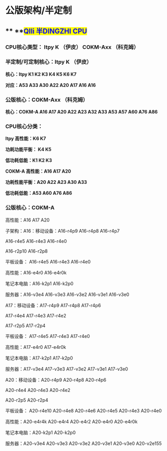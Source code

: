 # 公版架构/半定制

## &#x20;              **               **<mark style="color:blue;">**QIli 半DINGZHI CPU​​**</mark>

### &#x20;**CPU核心类型： Itpy K （伊皮）  COKM-Axx （科克姆）**

### &#x20; **半定制/可定制核心：Itpy K （伊皮）**

&#x20; **核心：Itpy    K1     K2       K3      K4      K5      K6     K7**

&#x20; **对应：A53   A33   A30    A22    A20    A17   A16   A16**         &#x20;

### &#x20; **公版核心：COKM-Axx （科克姆）**

&#x20; **核心：COKM-A  A16 A17 A20 A22 A23 A32 A33 A53 A57 A60 A76 A86**&#x20;

### &#x20; **CPU核心分类：**

&#x20; **Itpy      高性能：K6  K7**&#x20;

&#x20;             **功耗功能平衡： K4 K5**

&#x20;             **低功耗低能：K1 K2 K3**

&#x20;**COKM-A   高性能：A16  A17 A20**&#x20;

&#x20;                 **功耗性能平衡：A20 A22 A23 A30  A33** &#x20;

&#x20;                 **低功耗低能：A53 A60  A76 A86**

### **公版核心：COKM-A**

&#x20;高性能：A16  A17 A20&#x20;

&#x20;子架构：A16：移动设备：A16-r4p9   A16-r4p8   A16-r4p7  &#x20;

&#x20;                       A16-r4e5   A16-r4e3   A16-r4e0

&#x20;                       A16-r2p10    A16-r2p8  &#x20;

&#x20;                       平板设备：  A16-r4e5   A16-r4e3   A16-r4e0

&#x20;                       高性能：A16-e4r0  A16-e4r0k

&#x20;                       笔记本电脑：A16-k2p1   A16-k2p0

&#x20;                       服务器：A16-v3e4   A16-v3e3   A16-v3e2  A16-v3e1  A16-v3e0

&#x20;              A17：移动设备：A17-r4p9   A17-r4p8  A17-r4p6  &#x20;

&#x20;                       A17-r4e4   A17-r4e3   A17-r4e2

&#x20;                       A17-r2p5    A17-r2p4  &#x20;

&#x20;                       平板设备：  A17-r4e5   A17-r4e3   A17-r4e0

&#x20;                       高性能：A17-e4r0  A17-e4r0k

&#x20;                       笔记本电脑：A17-k2p1   A17-k2p0

&#x20;                       服务器：A17-v3e4   A17-v3e3   A17-v3e2  A17-v3e1  A17-v3e0

&#x20;              A20：移动设备：A20-r4p9   A20-r4p8  A20-r4p6  &#x20;

&#x20;                       A20-r4e4   A20-r4e3   A20-r4e2

&#x20;                       A20-r2p5    A20-r2p4  &#x20;

&#x20;                       平板设备：  A20-r4e10   A20-r4e8   A20-r4e6    A20-r4e5   A20-r4e3   A20-r4e0

&#x20;                       高性能：A20-e4r4k    A20-e4r4   A20-e4r2   A20-e4r0  A20-e4r0k

&#x20;                       笔记本电脑：A20-k2p1   A20-k2p0

&#x20;                       服务器：A20-v3e4   A20-v3e3   A20-v3e2  A20-v3e1  A20-v3e0   A20-v2e155

